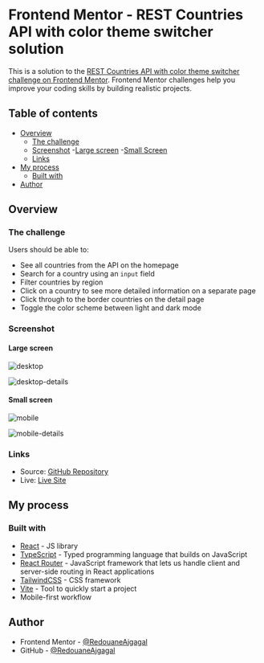 # Frontend Mentor - REST Countries API with color theme switcher solution

This is a solution to the [REST Countries API with color theme switcher challenge on Frontend Mentor](https://www.frontendmentor.io/challenges/rest-countries-api-with-color-theme-switcher-5cacc469fec04111f7b848ca). Frontend Mentor challenges help you improve your coding skills by building realistic projects. 

## Table of contents

- [Overview](#overview)
  - [The challenge](#the-challenge)
  - [Screenshot](#screenshot)
    -[Large screen](#large-screen)
    -[Small Screen](#small-screen)
  - [Links](#links)
- [My process](#my-process)
  - [Built with](#built-with)
- [Author](#author)

## Overview

### The challenge

Users should be able to:

- See all countries from the API on the homepage
- Search for a country using an `input` field
- Filter countries by region
- Click on a country to see more detailed information on a separate page
- Click through to the border countries on the detail page
- Toggle the color scheme between light and dark mode

### Screenshot

#### Large screen

![desktop](https://user-images.githubusercontent.com/98456832/219946980-a65e8ae5-ed85-41e5-822e-3126759d29fd.png)

![desktop-details](https://user-images.githubusercontent.com/98456832/219947162-c0c734ce-d527-4d73-a867-135e7406ee38.png)

#### Small screen

![mobile](https://user-images.githubusercontent.com/98456832/219947249-59097b92-1c12-4b0d-ac1d-dfd53af67687.png)

![mobile-details](https://user-images.githubusercontent.com/98456832/219947298-17826813-380b-4e33-a39b-a0fa4544f67b.png)

### Links

- Source: [GitHub Repository](https://github.com/RedouaneAjgagal/rest-countries)
- Live: [Live Site](https://country-details-apps.netlify.app/)

## My process

### Built with

- [React](https://reactjs.org/) - JS library
- [TypeScript](https://www.typescriptlang.org/) -  Typed programming language that builds on JavaScript
- [React Router](https://reactrouter.com/en/main) - JavaScript framework that lets us handle client and server-side routing in React applications
- [TailwindCSS](https://tailwindcss.com/) - CSS framework
- [Vite](https://vitejs.dev/) - Tool to quickly start a project
- Mobile-first workflow

## Author

- Frontend Mentor - [@RedouaneAjgagal](https://www.frontendmentor.io/profile/RedouaneAjgagal)
- GitHub - [@RedouaneAjgagal](https://github.com/RedouaneAjgagal)